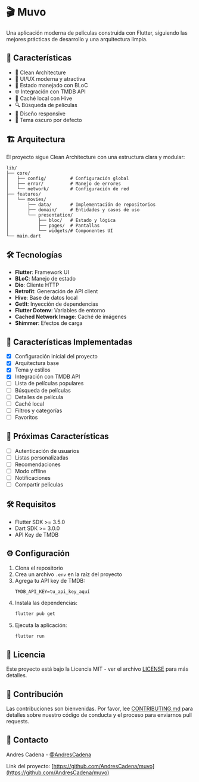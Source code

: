 # 🎬 Muvo

Una aplicación moderna de películas construida con Flutter, siguiendo las mejores prácticas de desarrollo y una arquitectura limpia.

## 🚀 Características

- 🎯 Clean Architecture
- 🎨 UI/UX moderna y atractiva
- 🔄 Estado manejado con BLoC
- 🌐 Integración con TMDB API
- 💾 Caché local con Hive
- 🔍 Búsqueda de películas
- 📱 Diseño responsive
- 🌙 Tema oscuro por defecto

## 🏗 Arquitectura

El proyecto sigue Clean Architecture con una estructura clara y modular:

```
lib/
├── core/
│   ├── config/         # Configuración global
│   ├── error/          # Manejo de errores
│   └── network/        # Configuración de red
├── features/
│   └── movies/
│       ├── data/       # Implementación de repositorios
│       ├── domain/     # Entidades y casos de uso
│       └── presentation/
│           ├── bloc/   # Estado y lógica
│           ├── pages/  # Pantallas
│           └── widgets/# Componentes UI
└── main.dart
```

## 🛠 Tecnologías

- **Flutter**: Framework UI
- **BLoC**: Manejo de estado
- **Dio**: Cliente HTTP
- **Retrofit**: Generación de API client
- **Hive**: Base de datos local
- **GetIt**: Inyección de dependencias
- **Flutter Dotenv**: Variables de entorno
- **Cached Network Image**: Caché de imágenes
- **Shimmer**: Efectos de carga

## 📱 Características Implementadas

- [x] Configuración inicial del proyecto
- [x] Arquitectura base
- [x] Tema y estilos
- [x] Integración con TMDB API
- [ ] Lista de películas populares
- [ ] Búsqueda de películas
- [ ] Detalles de película
- [ ] Caché local
- [ ] Filtros y categorías
- [ ] Favoritos

## 🚀 Próximas Características

- [ ] Autenticación de usuarios
- [ ] Listas personalizadas
- [ ] Recomendaciones
- [ ] Modo offline
- [ ] Notificaciones
- [ ] Compartir películas

## 🛠 Requisitos

- Flutter SDK >= 3.5.0
- Dart SDK >= 3.0.0
- API Key de TMDB

## ⚙️ Configuración

1. Clona el repositorio
2. Crea un archivo `.env` en la raíz del proyecto
3. Agrega tu API key de TMDB:
   ```
   TMDB_API_KEY=tu_api_key_aquí
   ```
4. Instala las dependencias:
   ```bash
   flutter pub get
   ```
5. Ejecuta la aplicación:
   ```bash
   flutter run
   ```

## 📝 Licencia

Este proyecto está bajo la Licencia MIT - ver el archivo [LICENSE](LICENSE) para más detalles.

## 👥 Contribución

Las contribuciones son bienvenidas. Por favor, lee [CONTRIBUTING.md](CONTRIBUTING.md) para detalles sobre nuestro código de conducta y el proceso para enviarnos pull requests.

## 📧 Contacto

Andres Cadena - [@AndresCadena](https://github.com/AndresCadena)

Link del proyecto: [https://github.com/AndresCadena/muvo](https://github.com/AndresCadena/muvo)
